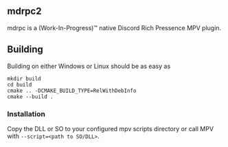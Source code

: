 ## mdrpc2

mdrpc is a (Work-In-Progress):tm: native Discord Rich Pressence MPV plugin.

## Building

Building on either Windows or Linux should be as easy as

```
mkdir build
cd build
cmake .. -DCMAKE_BUILD_TYPE=RelWithDebInfo
cmake --build .
```

### Installation

Copy the DLL or SO to your configured mpv scripts directory or call MPV with `--script=<path to SO/DLL>`.
